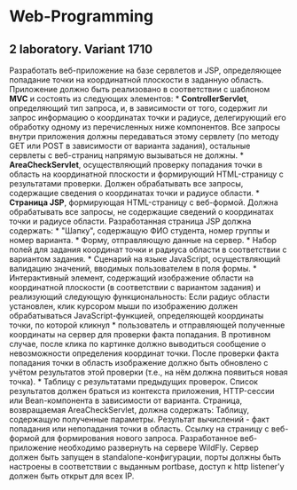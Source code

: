 # Web-Programming
## 2 laboratory. Variant 1710

Разработать веб-приложение на базе сервлетов и JSP, определяющее попадание точки на координатной плоскости в заданную область.
Приложение должно быть реализовано в соответствии с шаблоном __MVC__ и состоять из следующих элементов:
    * __ControllerServlet__, определяющий тип запроса, и, в зависимости от того, содержит ли запрос информацию о координатах точки и радиусе, делегирующий его обработку одному из перечисленных ниже компонентов. Все запросы внутри приложения должны передаваться этому сервлету (по методу GET или POST в зависимости от варианта задания), остальные сервлеты с веб-страниц напрямую вызываться не должны.
    * __AreaCheckServlet__, осуществляющий проверку попадания точки в область на координатной плоскости и формирующий HTML-страницу с результатами проверки. Должен обрабатывать все запросы, содержащие сведения о координатах точки и радиусе области.
    * __Страница JSP__, формирующая HTML-страницу с веб-формой. Должна обрабатывать все запросы, не содержащие сведений о координатах точки и радиусе области.
Разработанная страница JSP должна содержать:
    * "Шапку", содержащую ФИО студента, номер группы и номер варианта.
    * Форму, отправляющую данные на сервер.
    * Набор полей для задания координат точки и радиуса области в соответствии с вариантом задания.
    * Сценарий на языке JavaScript, осуществляющий валидацию значений, вводимых пользователем в поля формы.
    * Интерактивный элемент, содержащий изображение области на координатной плоскости (в соответствии с вариантом задания) и реализующий следующую функциональность:
        Если радиус области установлен, клик курсором мыши по изображению должен обрабатываться JavaScript-функцией, определяющей координаты точки, по которой кликнул * пользователь и отправляющей полученные координаты на сервер для проверки факта попадания.
        В противном случае, после клика по картинке должно выводиться сообщение о невозможности определения координат точки.
        После проверки факта попадания точки в область изображение должно быть обновлено с учётом результатов этой проверки (т.е., на нём должна появиться новая точка).
    * Таблицу с результатами предыдущих проверок. Список результатов должен браться из контекста приложения, HTTP-сессии или Bean-компонента в зависимости от варианта.
Страница, возвращаемая AreaCheckServlet, должна содержать:
    Таблицу, содержащую полученные параметры.
    Результат вычислений - факт попадания или непопадания точки в область.
    Ссылку на страницу с веб-формой для формирования нового запроса.
Разработанное веб-приложение необходимо развернуть на сервере WildFly. Сервер должен быть запущен в standalone-конфигурации, порты должны быть настроены в соответствии с выданным portbase, доступ к http listener'у должен быть открыт для всех IP.